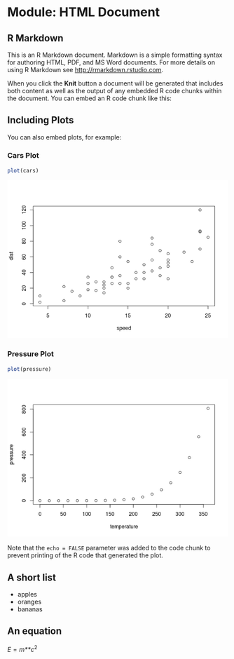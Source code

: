 Module: HTML Document
=====================

R Markdown
----------

This is an R Markdown document. Markdown is a simple formatting syntax for authoring HTML, PDF, and MS Word documents. For more details on using R Markdown see <http://rmarkdown.rstudio.com>.

When you click the **Knit** button a document will be generated that includes both content as well as the output of any embedded R code chunks within the document. You can embed an R code chunk like this:

Including Plots
---------------

You can also embed plots, for example:

### Cars Plot

``` r
plot(cars)
```

![](Github_ready_Module3_files/figure-markdown_github/cars-1.png)

### Pressure Plot

``` r
plot(pressure)
```

![](Github_ready_Module3_files/figure-markdown_github/pressure-1.png)

Note that the `echo = FALSE` parameter was added to the code chunk to prevent printing of the R code that generated the plot.

A short list
------------

-   apples
-   oranges
-   bananas

An equation
-----------

*E* = *m**c*<sup>2</sup>
